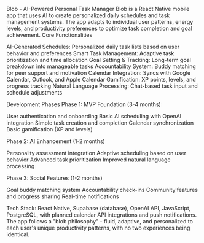 Blob - AI-Powered Personal Task Manager
Blob is a React Native mobile app that uses AI to create personalized daily schedules and task management systems. The app adapts to individual user patterns, energy levels, and productivity preferences to optimize task completion and goal achievement.
Core Functionalities

AI-Generated Schedules: Personalized daily task lists based on user behavior and preferences
Smart Task Management: Adaptive task prioritization and time allocation
Goal Setting & Tracking: Long-term goal breakdown into manageable tasks
Accountability System: Buddy matching for peer support and motivation
Calendar Integration: Syncs with Google Calendar, Outlook, and Apple Calendar
Gamification: XP points, levels, and progress tracking
Natural Language Processing: Chat-based task input and schedule adjustments

Development Phases
Phase 1: MVP Foundation (3-4 months)

User authentication and onboarding
Basic AI scheduling with OpenAI integration
Simple task creation and completion
Calendar synchronization
Basic gamification (XP and levels)

Phase 2: AI Enhancement (1-2 months)

Personality assessment integration
Adaptive scheduling based on user behavior
Advanced task prioritization
Improved natural language processing

Phase 3: Social Features (1-2 months)

Goal buddy matching system
Accountability check-ins
Community features and progress sharing
Real-time notifications

Tech Stack: React Native, Supabase (database), OpenAI API, JavaScript, PostgreSQL, with planned calendar API integrations and push notifications.
The app follows a "blob philosophy" - fluid, adaptive, and personalized to each user's unique productivity patterns, with no two experiences being identical.